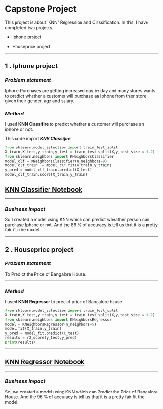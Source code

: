 
# **Capstone Project**

This project is about 'KNN' Regression and Classification.
In this, I have completed two projects.
- Iphone project
* Houseprice project
---
##  **1 . Iphone project**
### _Problem statement_

Iphone Purchases are getting increased day by day and many stores wants to predict whether a customer will purchase an Iphone from thier store given their gender, age and salary.

### _Method_
I used **KNN Classifire** to predict whether a customer will purchase an iphone or not.

This code import **_KNN Classifire_**

```python
from sklearn.model_selection import train_test_split
X_train,X_test,y_train,y_test = train_test_split(X,y,test_size = 0.2)
from sklearn.neighbors import KNeighborsClassifier
model_clf = KNeighborsClassifier(n_neighbors=9)
model_clf_train  = model_clf.fit(X_train,y_train)
y_pred = model_clf_train.predict(X_test)
model_clf_train.score(X_train,y_train) 
``` 


## [KNN Classifier Notebook]('https://github.com/vaibhavkatkar3001/Capstone-Project/blob/main/iphone_prj5.ipynb')
-------

### _Business impact_

So I created a model using KNN which can predict wheather person can purchase Iphone or not. And the 86 % of accuracy is tell us that it is a pretty fair fitt the model.


---



##  **2 . Houseprice project**
### _Problem statement_

To Predict the Price of Bangalore House.

---
### _Method_
I used **KNN Regressor** to predict price of Bangalore house

```python
from sklearn.model_selection import train_test_split
X_train,X_test,y_train,y_test = train_test_split(X,y,test_size = 0.2)
from sklearn.neighbors import KNeighborsRegressor
model = KNeighborsRegressor(n_neighbors=5)
model.fit(X_train,y_train)
y_pred = model_fit.predict(X_test)
results = r2_score(y_test,y_pred)
print(results) 
``` 
---

## [KNN Regressor Notebook]('https://github.com/vaibhavkatkar3001/Capstone-Project/blob/main/houseprice_prj6.ipynb')

---
### _Business impact_
So, we created a model using KNN which can Predict the Price of Bangalore House. And the 96 % of accuracy is tell us that it is a pretty fair fit the model.



